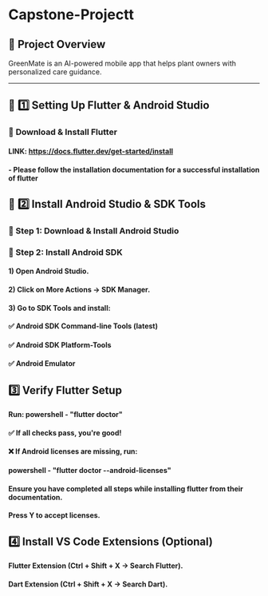 # Capstone-Projectt
 
## 📌 Project Overview
GreenMate is an AI-powered mobile app that helps plant owners with personalized care guidance.

---

## **🚀 1️⃣ Setting Up Flutter & Android Studio**
### 🔹 **Download & Install Flutter**
#### LINK: https://docs.flutter.dev/get-started/install
#### - Please follow the installation documentation for a successful installation of flutter


## 🚀 2️⃣ Install Android Studio & SDK Tools

### 🔹 Step 1: Download & Install Android Studio

### 🔹 Step 2: Install Android SDK
#### 1) Open Android Studio.
#### 2) Click on More Actions → SDK Manager.
#### 3) Go to SDK Tools and install:
#### ✅ Android SDK Command-line Tools (latest)
#### ✅ Android SDK Platform-Tools
#### ✅ Android Emulator

 ## 3️⃣ Verify Flutter Setup
#### Run: powershell -  "flutter doctor"
#### ✅ If all checks pass, you're good!
#### ❌ If Android licenses are missing, run:
#### powershell  - "flutter doctor --android-licenses" 
#### Ensure you have completed all steps while installing flutter from their documentation.
#### Press Y to accept licenses.

## 4️⃣ Install VS Code Extensions (Optional)
#### Flutter Extension (Ctrl + Shift + X → Search Flutter).
#### Dart Extension (Ctrl + Shift + X → Search Dart).